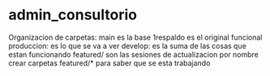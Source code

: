 # admin_consultorio
Organizacion de carpetas:
main es la base
1respaldo es el original funcional 
produccion: es lo que se va a ver
develop: es la suma de las cosas que estan funcionando
featured/ son las sesiones de actualizacion por nombre 
crear carpetas featured/* para saber que se esta trabajando
